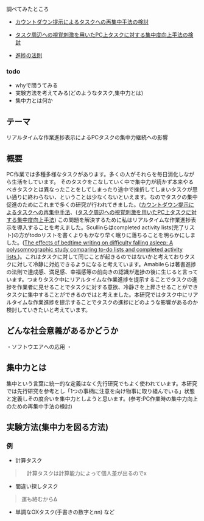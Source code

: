 調べてみたところ
* [カウントダウン提示によるタスクへの再集中手法の検討](https://dl.nkmr-lab.org/papers/322)
* [タスク周辺への視覚刺激を用いたPC上タスクに対する集中度向上手法の検討](https://dl.nkmr-lab.org/papers/333)

* [進捗の法則](
https://books.google.co.jp/books?hl=ja&lr=lang_ja|lang_en&id=7YgGqk3pD3oC&oi=fnd&pg=PP8&dq=The+Progress+Principle,+2011&ots=8mYedT-QDT&sig=gKt9PSpAbv49mapSeq47W_kWpd0#v=onepage&q&f=false)

### todo
<!-- - これまで行われてきた集中力研究について調べる -->
<!-- - なぜ作業進捗表示が集中力につながるか示す(冷静さはいけた) -->
<!-- - この研究の社会的意義について考える -->
<!-- - 研究の概要をきちんと論理立てできるように考える -->
- whyで問うてみる
- 実験方法を考えてみる(どのようなタスク,集中力とは)
- 集中力とは何か

## テーマ
リアルタイムな作業進捗表示によるPCタスクの集中力継続への影響

## 概要
PC作業では多種多様なタスクがあります。多くの人がそれらを毎日消化しながら生活をしています。
そのタスクをこなしていく中で集中力が続かず本来やるべきタスクとは異なったことをしてしまったり途中で挫折してしまいタスクが思い通りに終わらない、ということは少なくないといえます。なのでタスクの集中促進のためにこれまで多くの研究が行われてきました。([カウントダウン提示によるタスクへの再集中手法](https://dl.nkmr-lab.org/papers/322)、([タスク周辺への視覚刺激を用いたPC上タスクに対する集中度向上手法](https://dl.nkmr-lab.org/papers/333))
この問題を解決するために私はリアルタイムな作業進捗表示を導入することを考えました。Scullinらはcompleted activity lists(完了リスト)の方がtodoリストを書くよりもかなり早く眠りに落ちることを明らかにしました。([The effects of bedtime writing on difficulty falling asleep: A polysomnographic study comparing to-do lists and completed activity lists.](https://psycnet.apa.org/doiLanding?doi=10.1037%2Fxge0000374))。これはタスクに対して同じことが起きるのではないかと考えておりタスクに対して冷静に対処できるようになると考えています。Amabileらは著書進捗の法則で達成感、満足感、幸福感等の前向きの認識が進捗の後に生じると言っています。つまりタスク中にリアルタイムな作業進捗を提示することでタスクの進捗を作業者に見せることでタスクに対する意欲、冷静さを上昇させることができタスクに集中することができるのではと考えました。本研究ではタスク中にリアルタイムな作業進捗を提示することでタスクの進捗にどのような影響があるのか検討していきたいと考えています。

## どんな社会意義があるかどうか
・ソフトウエアへの応用
・

## 集中力とは
集中という言葉に統一的な定義はなく先行研究でもよく使われています。本研究では先行研究を参考とし「1つの事柄に注意を向け物事に取り組んでいる」状態と定義しその度合いを集中力としようと思います。(参考:PC作業時の集中力向上のための再集中手法の検討)

## 実験方法(集中力を図る方法)
### 例

- 計算タスク
>　計算タスクは計算能力によって個人差が出るのでx
- 間違い探しタスク
> 運も絡むからΔ
- 単調なOXタスク(手書きの数字とnn)
など
